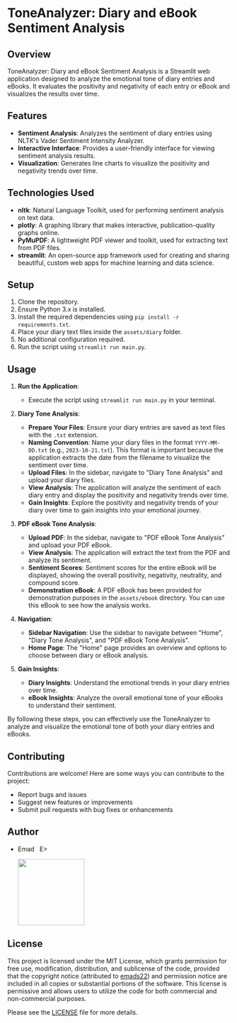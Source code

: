 # ToneAnalyzer: Diary and eBook Sentiment Analysis

## Overview
ToneAnalyzer: Diary and eBook Sentiment Analysis is a Streamlit web application designed to analyze the emotional tone of diary entries and eBooks. It evaluates the positivity and negativity of each entry or eBook and visualizes the results over time.

## Features
- **Sentiment Analysis**: Analyzes the sentiment of diary entries using NLTK's Vader Sentiment Intensity Analyzer.
- **Interactive Interface**: Provides a user-friendly interface for viewing sentiment analysis results.
- **Visualization**: Generates line charts to visualize the positivity and negativity trends over time.

## Technologies Used
- **nltk**: Natural Language Toolkit, used for performing sentiment analysis on text data.
- **plotly**: A graphing library that makes interactive, publication-quality graphs online.
- **PyMuPDF**: A lightweight PDF viewer and toolkit, used for extracting text from PDF files.
- **streamlit**: An open-source app framework used for creating and sharing beautiful, custom web apps for machine learning and data science.

## Setup
1. Clone the repository.
2. Ensure Python 3.x is installed.
3. Install the required dependencies using `pip install -r requirements.txt`.
4. Place your diary text files inside the `assets/diary` folder.
5. No additional configuration required.
6. Run the script using `streamlit run main.py`.

## Usage
1. **Run the Application**:
   - Execute the script using `streamlit run main.py` in your terminal.

2. **Diary Tone Analysis**:
   - **Prepare Your Files**: Ensure your diary entries are saved as text files with the `.txt` extension.
   - **Naming Convention**: Name your diary files in the format `YYYY-MM-DD.txt` (e.g., `2023-10-21.txt`). This format is important because the application extracts the date from the filename to visualize the sentiment over time.
   - **Upload Files**: In the sidebar, navigate to "Diary Tone Analysis" and upload your diary files.
   - **View Analysis**: The application will analyze the sentiment of each diary entry and display the positivity and negativity trends over time.
   - **Gain Insights**: Explore the positivity and negativity trends of your diary over time to gain insights into your emotional journey.

3. **PDF eBook Tone Analysis**:
   - **Upload PDF**: In the sidebar, navigate to "PDF eBook Tone Analysis" and upload your PDF eBook.
   - **View Analysis**: The application will extract the text from the PDF and analyze its sentiment.
   - **Sentiment Scores**: Sentiment scores for the entire eBook will be displayed, showing the overall positivity, negativity, neutrality, and compound score.
   - **Demonstration eBook**: A PDF eBook has been provided for demonstration purposes in the `assets/ebook` directory. You can use this eBook to see how the analysis works.

4. **Navigation**:
   - **Sidebar Navigation**: Use the sidebar to navigate between "Home", "Diary Tone Analysis", and "PDF eBook Tone Analysis".
   - **Home Page**: The "Home" page provides an overview and options to choose between diary or eBook analysis.

5. **Gain Insights**:
   - **Diary Insights**: Understand the emotional trends in your diary entries over time.
   - **eBook Insights**: Analyze the overall emotional tone of your eBooks to understand their sentiment.

By following these steps, you can effectively use the ToneAnalyzer to analyze and visualize the emotional tone of both your diary entries and eBooks.

## Contributing
Contributions are welcome! Here are some ways you can contribute to the project:
- Report bugs and issues
- Suggest new features or improvements
- Submit pull requests with bug fixes or enhancements

## Author
- Emad &nbsp; E>
  
  [<img src="https://img.shields.io/badge/GitHub-Profile-blue?logo=github" width="150">](https://github.com/emads22)

## License
This project is licensed under the MIT License, which grants permission for free use, modification, distribution, and sublicense of the code, provided that the copyright notice (attributed to [emads22](https://github.com/emads22)) and permission notice are included in all copies or substantial portions of the software. This license is permissive and allows users to utilize the code for both commercial and non-commercial purposes.

Please see the [LICENSE](LICENSE) file for more details.